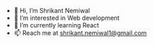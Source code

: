 - 👋 Hi, I’m Shrikant Nemiwal
- 👀 I’m interested in Web development
- 🌱 I’m currently learning React
- 📫 Reach me at shrikant.nemiwal1@gmail.com

<!---
shrikantNemiwal1/shrikantNemiwal1 is a ✨ special ✨ repository because its `README.md` (this file) appears on your GitHub profile.
You can click the Preview link to take a look at your changes.
--->
